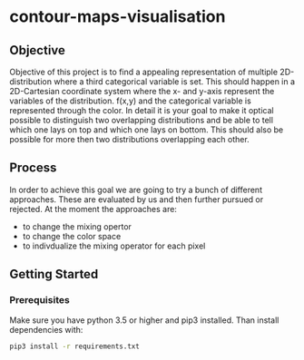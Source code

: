# contour-maps-visualisation
## Objective
Objective of this project is to find a appealing representation of multiple 2D-distribution where a third categorical variable is set. This should happen in a 2D-Cartesian coordinate system where the x- and y-axis represent the variables of the distribution. f(x,y) and the categorical variable is represented through the color. In detail it is your goal to make it optical possible to distinguish two overlapping distributions and be able to tell which one lays on top and which one lays on bottom. This should also be possible for more then two distributions overlapping each other.


## Process
In order to achieve this goal we are going to try a bunch of different approaches. These are evaluated by us and then further pursued or rejected. At the moment the approaches are:
* to change the mixing opertor
* to change the color space
* to indivdualize the mixing operator for each pixel

## Getting Started

### Prerequisites
Make sure you have python 3.5 or higher and pip3 installed.
Than install dependencies with:
```sh
pip3 install -r requirements.txt
```